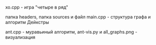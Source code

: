 xo.cpp - игра "четыре в ряд"

папка headers, папка sources и файл main.cpp - структура графа и алгоритм Дейкстры

ant.cpp - муравьиный алгоритм, ant-vis.py и all_graphs.png - визуализация
